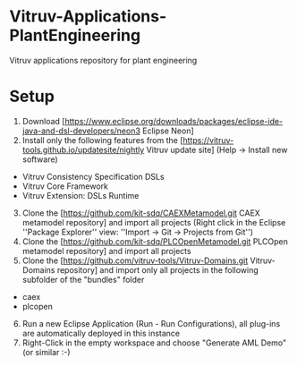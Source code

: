 # Vitruv-Applications-PlantEngineering
Vitruv applications repository for plant engineering

# Setup
1. Download [https://www.eclipse.org/downloads/packages/eclipse-ide-java-and-dsl-developers/neon3 Eclipse Neon]
2. Install only the following features from the [https://vitruv-tools.github.io/updatesite/nightly Vitruv update site] (Help -> Install new software)
  * Vitruv Consistency Specification DSLs
  * Vitruv Core Framework
  * Vitruv Extension: DSLs Runtime
3. Clone the [https://github.com/kit-sdq/CAEXMetamodel.git CAEX metamodel repository] and import all projects (Right click in the Eclipse ''Package Explorer'' view: ''Import -> Git -> Projects from Git'')
4. Clone the [https://github.com/kit-sdq/PLCOpenMetamodel.git PLCOpen metamodel repository] and import all projects
5. Clone the [https://github.com/vitruv-tools/Vitruv-Domains.git Vitruv-Domains repository] and import only all projects in the following subfolder of the "bundles" folder
  * caex
  * plcopen
6. Run a new Eclipse Application (Run - Run Configurations), all plug-ins are automatically deployed in this instance
7. Right-Click in the empty workspace and choose "Generate AML Demo" (or similar :-)
